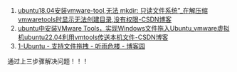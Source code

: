 1. [ubuntu18.04安装vmware-tool,无法 mkdir: 只读文件系统”\_在解压缩vmwaretools时显示无法创建目录,没有权限-CSDN博客](https://blog.csdn.net/qq_32693119/article/details/80359827)
2. [ubuntu中安装VMware Tools，实现Windows文件拖入Ubuntu\_vmware虚拟机ubuntu22.04利用vmtools传送本机文件-CSDN博客](https://blog.csdn.net/weixin_43624626/article/details/130415318)
3. [1-Ubuntu - 支持文件拖拽 - 听雨危楼 - 博客园](https://www.cnblogs.com/Neeo/articles/16795730.html)

通过上三步骤解决问题！！！